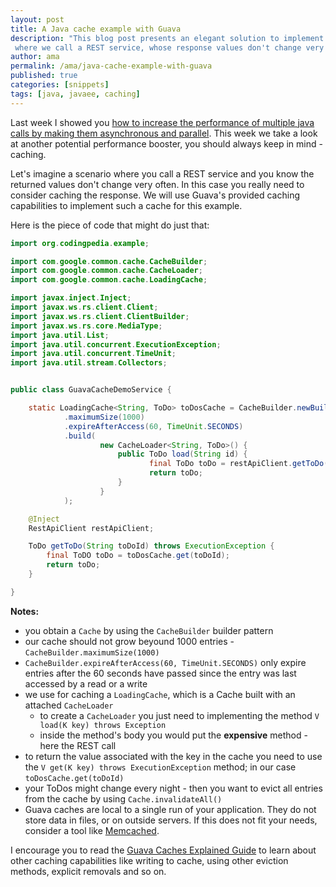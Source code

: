 ```yaml
---
layout: post
title: A Java cache example with Guava
description: "This blog post presents an elegant solution to implement a Java cache with Guava. We imagine a scenario
 where we call a REST service, whose response values don't change very often"
author: ama
permalink: /ama/java-cache-example-with-guava
published: true
categories: [snippets]
tags: [java, javaee, caching]
---
```


Last week I showed you [how to increase the performance of multiple java calls by making them asynchronous and parallel](http://www.codepedia.org/ama/how-to-make-parallel-calls-in-java-with-completablefuture-example).
This week we take a look at another potential performance booster, you should always keep in mind - <span class="highlight-yellow">caching</span>.

Let's imagine a scenario where you call a REST service and you know the returned values don't change very often. In this case
you really need to consider caching the response. We will use Guava's provided caching capabilities to implement such a cache
for this example.

<!--more-->

Here is the piece of code that might do just that:

```java
import org.codingpedia.example;

import com.google.common.cache.CacheBuilder;
import com.google.common.cache.CacheLoader;
import com.google.common.cache.LoadingCache;

import javax.inject.Inject;
import javax.ws.rs.client.Client;
import javax.ws.rs.client.ClientBuilder;
import javax.ws.rs.core.MediaType;
import java.util.List;
import java.util.concurrent.ExecutionException;
import java.util.concurrent.TimeUnit;
import java.util.stream.Collectors;


public class GuavaCacheDemoService {

    static LoadingCache<String, ToDo> toDosCache = CacheBuilder.newBuilder()
            .maximumSize(1000)
            .expireAfterAccess(60, TimeUnit.SECONDS)
            .build(
                    new CacheLoader<String, ToDo>() {
                        public ToDo load(String id) {
                               final ToDo toDo = restApiClient.getToDo(id);
                               return toDo;
                        }
                    }
            );

    @Inject
    RestApiClient restApiClient;

    ToDo getToDo(String toDoId) throws ExecutionException {
        final ToDO toDo = toDosCache.get(toDoId);
        return toDo;
    }

}
```

**Notes:**

* you obtain a `Cache` by using the `CacheBuilder` builder pattern
* our cache should not grow beyound 1000 entries - `CacheBuilder.maximumSize(1000)`
*  `CacheBuilder.expireAfterAccess(60, TimeUnit.SECONDS)` only expire entries after the 60 seconds have passed since the entry was last accessed by a read or a write
* we use for caching a  `LoadingCache`, which is a Cache built with an attached `CacheLoader`
  * to create a `CacheLoader` you just need to implementing the method `V load(K key) throws Exception`
  * inside the method's body you would put the **expensive** method - here the REST call
* to return the value associated with the key in the cache you need to use the `V get(K key) throws ExecutionException` method;
in our case `toDosCache.get(toDoId)`
* your ToDos might change every night - then you want to evict all entries from
the cache by using `Cache.invalidateAll()`
* Guava caches are local to a single run of your application. They do not store data in files, or on outside servers.
 If this does not fit your needs, consider a tool like [Memcached](http://memcached.org/).


I encourage you to read the [Guava Caches Explained Guide](https://github.com/google/guava/wiki/CachesExplained) to learn
 about other caching capabilities like writing to cache, using other eviction methods, explicit removals and so on.

